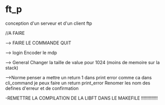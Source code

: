 # ft_p
conception d'un serveur et d'un client ftp


//A FAIRE

--> FAIRE LE COMMANDE QUIT

--> login
    Encoder le mdp

--> General
    Changer la taille de value pour 1024 (moins de memoire sur la stack)

-->Norme
    penser a mettre un return 1 dans print error comme ca dans cli_command je peux faire un return print_error
    Renomer les nom des defines d'erreur et de confirmation

-REMETTRE LA COMPILATION DE LA LIBFT DANS LE MAKEFILE !!!!!!!!!!!!!